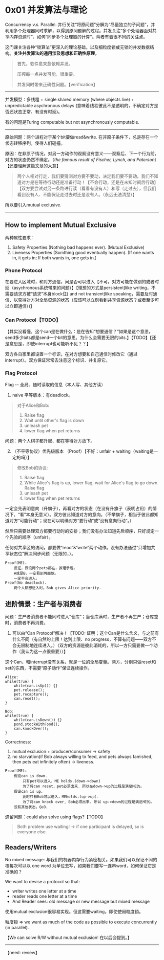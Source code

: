 # 0x01 并发算法与理论

Concurrency v.s. Parallel: 并行关注“将原问题”分解为“尽量独立的子问题”，并利用多个处理器同时求解，以得到原问题解的过程。并发关注“多个处理器面对共享内存资源时”，如何“同步多个处理器的计算”。两者有着很不同的关注点。

这门课关注各种“锁算法”更深入的理论基础，以及细粒度锁或无锁的并发数据结构。**关注并发算法的通用涉及思想和正确性原理**。

> 首先，软件愈来愈依赖并发。
> 
> 压榨每一点并发可能，很重要。
> 
> 并发同时带来正确性问题。【verification】

***

并发模型：多线程 + single shared memory (where objects live) + unpredictable asychronous delays (意味着线程彼此不是透明的，不确定对方是否还状态正常、有没有时延)。

有的问题是Turing computable but not asynchronously computable.

***

原始问题：两个进程对于某个bit要做read&write. 在非原子条件下，总是存在一个状态转移序列，使得人们碰撞。

原因：在非原子情况，对另一方动作的观察没有意义——观察后、下一个行为前，对方的状态仍然不确定。（*the famous result of Fischer, Lynch, and Paterson*）【还要理解这篇文章的大意】

> 两个人相对行走，我们要猜测对方要不要动，决定我们要不要动。我们不知道对方是在等待行动还是准备行动！【不会行动，还是在未知时间后行动】【双方要尝试对另一条路进行读（看看有没有人）和写（走过去），但我们看到没有人、不能保证走过去时还是没有人。（永远无法清楚）】

所以要引入mutual exclusive.

***

## How to implement Mutual Exclusive

两种属性要求：
1. Safety Properties (Nothing bad happens ever). (Mutual Exclusive)
2. Liveness Properties (Somthing good eventually happen). (If one wants in, it gets in; If both wants in, one gets in.)

### Phone Protocol

在要进入区域时，和对方通信，问是否可以进入【不可，对方可能在做别的或者时延（asychronous系统带来的问题）】【理想的方式是persistent(like writing，不需要请求方被“请求”本身block住) and not transient(like speaking，需要及时通信、以获得对方对全局资源的状态（应该可以立刻看到共享资源状态？或者至少可以立即通信）)】

### Can Protocol【TODO】

【其实没看懂，这个can是在做什么：是在告知“想要通信？”如果是这个意思，send多少bits都是send一个bit的意思，为什么会需要无限的bits.】【TODO】【还是意思是，即使interrupt也可能听不见？？】

双方各自家里都设置一个标识，在对方想要和自己通信时修改它（通过interrupt）。双方保证常常去注意这个标识、并复原它。

### Flag Protocol

Flag -- 全局、随时读取的信息（本人写、其他方读）
1. naive 平等版本：有deadlock。

> 对于Alice和Bob: 
> 1. Raise flag
> 2. Wait until other's flag is down
> 3. unleash pet
> 4. lower flag when pet returns

问题：两个人棋子都升起、都在等待对方放下。

2. （不平等协议）优先级版本 （Proof）【不好：unfair + waiting（waiting是一定的吗）】

> 修改Bob的协议:
> 1. Raise flag
> 2. While Alice's flag is up, lower flag, wait for Alice's flag to go down. Raise flag
> 3. unleash pet
> 4. lower flag when pet returns

一定会先表明意向（升旗子），再看对方的状态（在没有升旗子（表明占用）的情况下，“看”本身无意义）。双方彼此知道对方的意向。（不举旗子，相当于彼此都知道对方“可能行动”；现在可以明确对方“要行动”或“没有意向行动”。）

然后只需要处理双方都要行动时的安排；我们没有办法知道先后顺序，只好规定一个先验的顺序（unfair）。

任何对共享区的访问，都要做“read”&“write”两个动作。没有办法通过“只增加共享状态位”解决同步问题（无限的..）。

```
Proof(ME).
    反证，假设两个pets都在，推理矛盾。
    A或是B，一定看到两面旗。
    一定不会进入。
Proof(No deadlock).
    两个人都想进入时，Bob gives Alice priority.
```


## 进阶情景：生产者与消费者

问题：生产者消费者不能同时进入“仓库”；当仓库满时，生产者不再生产；仓库空时，消费者不再消费。

1. 可以由“Can Protocol”解决！【TODO: 证明；这个Can是什么含义，与之前有什么不同（有自然的上限！达到上限、no progress，不算有问题——双方不会无限制地连续进入。）（双方的资源是彼此消耗的，所以一方只需要做一个动作（我认为这一点很重要））】

这个Can，和interrupt没有关系，就是一位的全局变量。两方，分别只做reset和set的东西，不需要“原子动作”保证连续操作。

```
Alice:
while(true) {
    while(can.isUp()) {}
    pet.release();
    pet.recapture();
    can.reset();
}

Bob:
while(true) {
    while(can.isDown()) {}
    pond.stockWithFood();
    can.knockOver();
}
```

Correctness:
1. mutual exclusion + producer/consumer -> safety
2. no starvation(if Bob always willing to feed, and pets always famished, then pets eat infinitely often) -> liveness.

```
Proof(ME):
    假设can is down. 
        只有pet可以进入，ME holds.(down->down)
        为了将can reset，pet必须出来. 所以在down->up的过程是满足ME的。
    假设can is up.
        此时只有Bob可以进入，MEholds.(up->up).
        为了将can knock over, Bob必须出来. 所以 up->down的过程是满足ME的。
    没有其他状态，QeD.
```

遗留问题：could also solve using flags?【TODO】

> Both problem use waiting! -> if one participant is delayed, so is everyone else.

## Readers/Writers

No mixed message: 与我们的机器内存行为紧密相关。如果我们可以保证不同的核每次可以以 one word 为单位去写，如果我们要写一连串word，如何保证它是准确的？

We want to devise a protocol so that: 
* writer writes one letter at a time
* reader reads one letter at a time
* And Reader sees: old message or new message but mixed message

使用mutual exclusion很容易实现。但这需要waiting，即使使用粒度锁。

粒度锁 => we want as much of the code as possible to execute concurrently (in parallel). 

【We can solve R/W without mutual exclusion! 在以后会提到。】

***

【need: review】